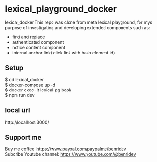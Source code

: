 # lexical_playground_docker
lexical_docker
This repo was clone from meta lexical playground, for mys purpose of investigating and developing extended components such as:   
- find and replace
- authenticated component
- notice content component
- internal anchor link( click link with hash element id)

## Setup
$ cd lexical_docker    
$ docker-compose up -d    
$ docker exec -it lexical-pg bash    
$ npm run dev    
## local url
http://localhost:3000/

## Support me
Buy me coffee: https://www.paypal.com/paypalme/benridev     
Subcribe Youtube channel: https://www.youtube.com/@benridev
